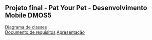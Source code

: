 <h2>Projeto final - Pat Your Pet - Desenvolvimento Mobile DMOS5</h2>
<a href="https://drive.google.com/file/d/1Kb2nlf0pwg-KlGH2CsgSawbN3hEmLQHF/view?usp=sharing)https://drive.google.com/file/d/1Kb2nlf0pwg-KlGH2CsgSawbN3hEmLQHF/view?usp=sharing" target="_blank">Diagrama de classes</a><br>
<a href="https://drive.google.com/file/d/1Kb2nlf0pwg-KlGH2CsgSawbN3hEmLQHF/view?usp=sharing)https://drive.google.com/file/d/1Kb2nlf0pwg-KlGH2CsgSawbN3hEmLQHF/view?usp=sharing](https://drive.google.com/file/d/1VU9I4-V7VE-aYB017Oq8KzwScPKtuvPe/view?usp=sharing)https://drive.google.com/file/d/1VU9I4-V7VE-aYB017Oq8KzwScPKtuvPe/view?usp=sharing" target="_blank">Documento de requisitos</a>
<a href="https://drive.google.com/file/d/1Kb2nlf0pwg-KlGH2CsgSawbN3hEmLQHF/view?usp=sharing)https://drive.google.com/file/d/1Kb2nlf0pwg-KlGH2CsgSawbN3hEmLQHF/view?usp=sharing](https://drive.google.com/file/d/1VU9I4-V7VE-aYB017Oq8KzwScPKtuvPe/view?usp=sharing)https://drive.google.com/file/d/1VU9I4-V7VE-aYB017Oq8KzwScPKtuvPe/view?usp=sharing](https://docs.google.com/presentation/d/1SLgF5W6iYT_rhGnzyJ7YY2KYQOoj1iny213DiLVwWi4/edit?usp=sharing)https://docs.google.com/presentation/d/1SLgF5W6iYT_rhGnzyJ7YY2KYQOoj1iny213DiLVwWi4/edit?usp=sharing" target="_blank">Apresentação</a>

